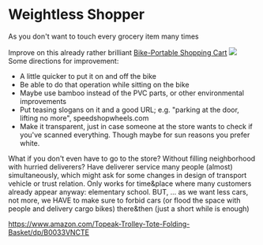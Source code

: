 # Weightless Shopper
As you don't want to touch every grocery item many times

Improve on this already rather brilliant [Bike-Portable Shopping Cart](https://www.instructables.com/id/Bike-Portable-Shopping-Cart/)
<img src="https://repository-images.githubusercontent.com/150804046/5a845680-5837-11eb-8e5c-82056c1b2ec6">
Some directions for improvement:
- A little quicker to put it on and off the bike
- Be able to do that operation while sitting on the bike
- Maybe use bamboo instead of the PVC parts, or other environmental improvements
- Put teasing slogans on it and a good URL; e.g. "parking at the door, lifting no more", speedshopwheels.com
- Make it transparent, just in case someone at the store wants to check if you've scanned everything. Though maybe for sun reasons you prefer white.

What if you don't even have to go to the store?
Without filling neighborhood with hurried deliverers?
Have deliverer service many people (almost) simultaneously, which might ask for some changes in design of transport vehicle or trust relation.
Only works for time&place where many customers already appear anyway: elementary school. BUT, ...
as we want less cars, not more, we HAVE to make sure to forbid cars (or flood the space with people and delivery cargo bikes) there&then (just a short while is  enough)

https://www.amazon.com/Topeak-Trolley-Tote-Folding-Basket/dp/B0033VNCTE
